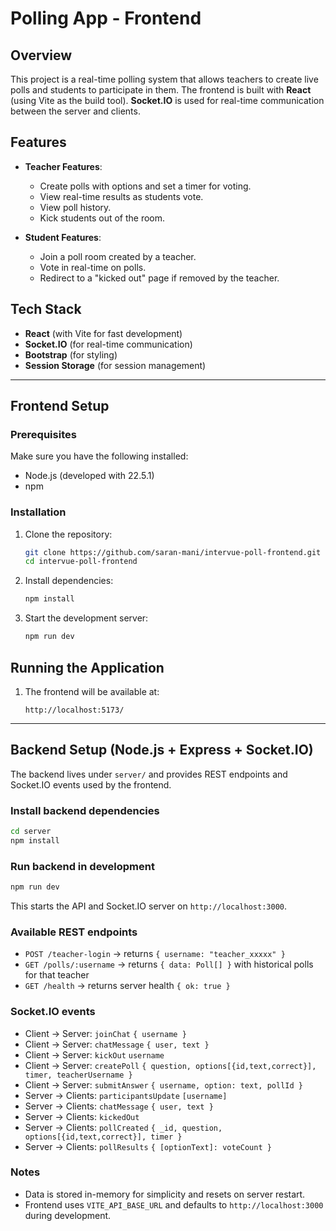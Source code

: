 
# Polling App - Frontend

## Overview
This project is a real-time polling system that allows teachers to create live polls and students to participate in them. The frontend is built with **React** (using Vite as the build tool). **Socket.IO** is used for real-time communication between the server and clients.

## Features
- **Teacher Features**:
  - Create polls with options and set a timer for voting.
  - View real-time results as students vote.
  - View poll history.
  - Kick students out of the room.

- **Student Features**:
  - Join a poll room created by a teacher.
  - Vote in real-time on polls.
  - Redirect to a "kicked out" page if removed by the teacher.

## Tech Stack
- **React** (with Vite for fast development)
- **Socket.IO** (for real-time communication)
- **Bootstrap** (for styling)
- **Session Storage** (for session management)

---

## Frontend Setup

### Prerequisites
Make sure you have the following installed:
- Node.js (developed with 22.5.1)
- npm

### Installation

1. Clone the repository:
   ```bash
   git clone https://github.com/saran-mani/intervue-poll-frontend.git
   cd intervue-poll-frontend
   ```

2. Install dependencies:
   ```bash
   npm install
   ```

3. Start the development server:
   ```bash
   npm run dev
   ```

## Running the Application

1. The frontend will be available at:
   ```
   http://localhost:5173/
   ```

---

## Backend Setup (Node.js + Express + Socket.IO)

The backend lives under `server/` and provides REST endpoints and Socket.IO events used by the frontend.

### Install backend dependencies
```bash
cd server
npm install
```

### Run backend in development
```bash
npm run dev
```
This starts the API and Socket.IO server on `http://localhost:3000`.

### Available REST endpoints
- `POST /teacher-login` → returns `{ username: "teacher_xxxxx" }`
- `GET /polls/:username` → returns `{ data: Poll[] }` with historical polls for that teacher
- `GET /health` → returns server health `{ ok: true }`

### Socket.IO events
- Client → Server: `joinChat` `{ username }`
- Client → Server: `chatMessage` `{ user, text }`
- Client → Server: `kickOut` `username`
- Client → Server: `createPoll` `{ question, options[{id,text,correct}], timer, teacherUsername }`
- Client → Server: `submitAnswer` `{ username, option: text, pollId }`
- Server → Clients: `participantsUpdate` `[username]`
- Server → Clients: `chatMessage` `{ user, text }`
- Server → Clients: `kickedOut`
- Server → Clients: `pollCreated` `{ _id, question, options[{id,text,correct}], timer }`
- Server → Clients: `pollResults` `{ [optionText]: voteCount }`

### Notes
- Data is stored in-memory for simplicity and resets on server restart.
- Frontend uses `VITE_API_BASE_URL` and defaults to `http://localhost:3000` during development.
